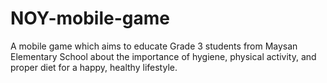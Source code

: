 # NOY-mobile-game
A mobile game which aims to educate Grade 3 students from Maysan Elementary School about the importance of hygiene, physical activity, and proper diet for a happy, healthy lifestyle.
